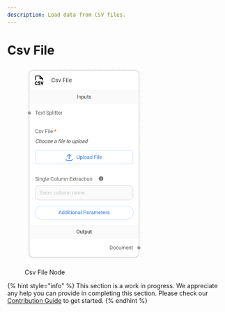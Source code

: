 ```yaml
---
description: Load data from CSV files.
---
```


# Csv File

<figure><img src="../../../.gitbook/assets/image_csv (1).png" alt="" width="271"><figcaption><p>Csv File Node</p></figcaption></figure>

{% hint style="info" %}
This section is a work in progress. We appreciate any help you can provide in completing this section. Please check our [Contribution Guide](../../../contributing/) to get started.
{% endhint %}
